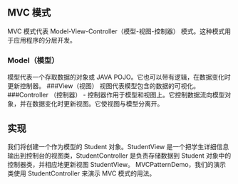 ## MVC 模式
MVC 模式代表 Model-View-Controller（模型-视图-控制器） 模式。这种模式用于应用程序的分层开发。
### Model（模型）
模型代表一个存取数据的对象或 JAVA POJO。它也可以带有逻辑，在数据变化时更新控制器。
###View（视图）
视图代表模型包含的数据的可视化。
###Controller
（控制器） - 控制器作用于模型和视图上。它控制数据流向模型对象，并在数据变化时更新视图。它使视图与模型分离开。

## 实现
我们将创建一个作为模型的 Student 对象。StudentView 是一个把学生详细信息输出到控制台的视图类，StudentController 是负责存储数据到 Student 对象中的控制器类，并相应地更新视图 StudentView。
MVCPatternDemo，我们的演示类使用 StudentController 来演示 MVC 模式的用法。